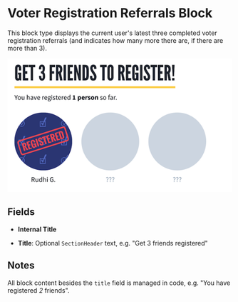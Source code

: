 # Voter Registration Referrals Block

This block type displays the current user's latest three completed voter registration referrals (and indicates how many more there are, if there are more than 3).

![Voter Registration Referrals Block](../../.gitbook/assets/voter-registration-referrals-block.png)

## Fields

- **Internal Title**

- **Title**: Optional `SectionHeader` text, e.g. "Get 3 friends registered"

## Notes

All block content besides the `title` field is managed in code, e.g. "You have registered _2_ friends".

